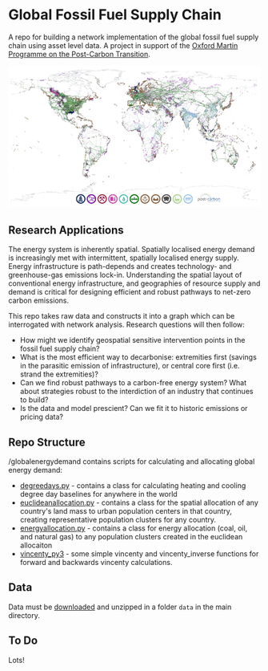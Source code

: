# Global Fossil Fuel Supply Chain

A repo for building a network implementation of the global fossil fuel supply chain using asset level data. A project in support of the [Oxford Martin Programme on the Post-Carbon Transition](https://www.oxfordmartin.ox.ac.uk/post-carbon/).

![Global fossil fuel infrastructure](global_infrastructure.png)

## Research Applications
The energy system is inherently spatial. Spatially localised energy demand is increasingly met with intermittent, spatially localised energy supply. Energy infrastructure is path-depends and creates technology- and greenhouse-gas emissions lock-in. Understanding the spatial layout of conventional energy infrastructure, and geographies of resource supply and demand is critical for designing efficient and robust pathways to net-zero carbon emissions.

This repo takes raw data and constructs it into a graph which can be interrogated with network analysis. Research questions will then follow:
- How might we identify geospatial sensitive intervention points in the fossil fuel supply chain?
- What is the most efficient way to decarbonise: extremities first (savings in the parasitic emission of infrastructure), or central core first (i.e. strand the extremities)?
- Can we find robust pathways to a carbon-free energy system? What about strategies robust to the interdiction of an industry that continues to build?
- Is the data and model prescient? Can we fit it to historic emissions or pricing data?

## Repo Structure

/globalenergydemand contains scripts for calculating and allocating global energy demand:
- [degreedays.py](globalenergydemand/degreedays.py) - contains a class for calculating heating and cooling degree day baselines for anywhere in the world
- [euclideanallocation.py](globalenergydemand/euclideanallocation.py) - contains a class for the spatial allocation of any country's land mass to urban population centers in that country, creating representative population clusters for any country.
- [energyallocation.py](globalenergydemand/energyallocation.py) - contains a class for energy allocation (coal, oil, and natural gas) to any population clusters created in the euclidean allocaiton
- [vincenty_py3](globalenergydemand/vincenty_py.py) - some simple vincenty and vincenty_inverse functions for forward and backwards vincenty calculations.

## Data

Data must be [downloaded](https://drive.google.com/file/d/1LWXT3WyNpMS8xmdFzStbUyQlzdPLGhv_/view?usp=sharing) and unzipped in a folder `data` in the main directory.

## To Do

Lots!



